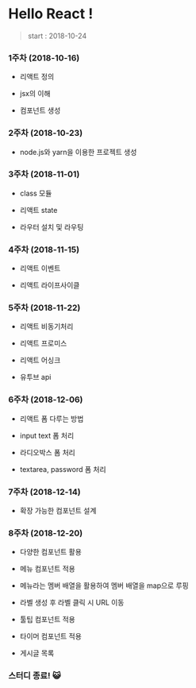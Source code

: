 # Hello React !

> start : 2018-10-24


### 1주차 (2018-10-16)

- 리액트 정의

- jsx의 이해

- 컴포넌트 생성


### 2주차 (2018-10-23)

- node.js와 yarn을 이용한 프로젝트 생성


### 3주차 (2018-11-01)

- class 모듈

- 리액트 state

- 라우터 설치 및 라우팅


### 4주차 (2018-11-15)

- 리액트 이벤트

- 리액트 라이프사이클


### 5주차 (2018-11-22)

- 리액트 비동기처리

- 리액트 프로미스


- 리액트 어싱크 

- 유투브 api


### 6주차 (2018-12-06)

- 리액트 폼 다루는 방법

- input text 폼 처리

- 라디오박스 폼 처리

- textarea, password 폼 처리


### 7주차 (2018-12-14)

- 확장 가능한 컴포넌트 설계


### 8주차 (2018-12-20)

- 다양한 컴포넌트 활용

- 메뉴 컴포넌트 적용

- 메뉴라는 멤버 배열을 활용하여 멤버 배열을 map으로 루핑

- 라벨 생성 후 라벨 클릭 시 URL 이동

- 툴팁 컴포넌트 적용

- 타이머 컴포넌트 적용

- 게시글 목록


### 스터디 종료! :smiley_cat:
